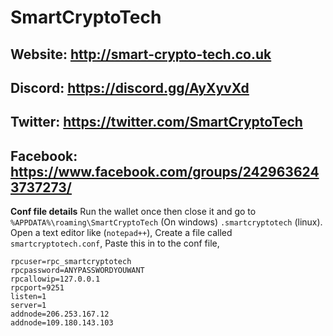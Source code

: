 # SmartCryptoTech
## __**Website:**__ http://smart-crypto-tech.co.uk
## __**Discord:**__ https://discord.gg/AyXyvXd
## __**Twitter:**__ https://twitter.com/SmartCryptoTech
## __**Facebook:**__ https://www.facebook.com/groups/2429636243737273/



__Conf file details__
Run the wallet once then close it and go to `%APPDATA%\roaming\SmartCryptoTech`  (On windows) `.smartcryptotech` (linux).
Open a text editor like (`notepad++`),
Create a file called `smartcryptotech.conf`,
Paste this in to the conf file,

```
rpcuser=rpc_smartcryptotech
rpcpassword=ANYPASSWORDYOUWANT
rpcallowip=127.0.0.1
rpcport=9251
listen=1
server=1
addnode=206.253.167.12
addnode=109.180.143.103
```
